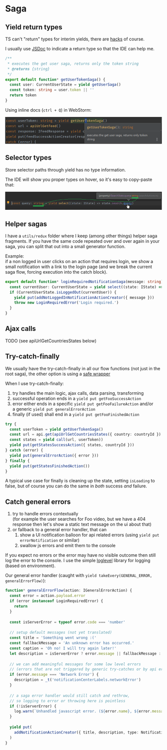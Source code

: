 # Saga

## Yield return types

TS can't "return" types for interim yields, there are [hacks](https://github.com/redux-saga/redux-saga/issues/884) of course.

I usually use [JSDoc](https://jsdoc.app/tags-returns.html) to indicate a return type so that the IDE can help me.

```ts
/**
 * executes the get user saga, returns only the token string
 * @returns {string}
 */
export default function* getUserTokenSaga() {
  const user: CurrentUserState = yield getUserSaga()
  const token: string = user.token || ''
  return token
}
```

Using inline docs (`ctrl + Q`) in WebStorm:

![use jsdoc helpers](./images/webstorm-saga-yield-value.png)

## Selector types

Store selector paths through yield has no type information.

The IDE will show you proper types on hover, so it's easy to copy-paste that:

![copy paste select type](./images/webstorm-yield-select-type.png)


## Helper sagas

I have a `utils/redux` folder where I keep (among other things) helper saga fragments. If you have the same code repeated over and over again in your saga, you can split that out into a small generator function.

Example:  
if a non logged in user clicks on an action that requires login, we show a small notification with a link to the login page (and we break the current saga flow, forcing execution into the catch block).

```ts
export default function* loginRequiredNotificationSaga(message: string) {
  const currentUser: CurrentUserState = yield select((state: IState) => state.user.current)
  if (CurrentUserState.isLoggedOut(currentUser)) {
    yield put(addNotLoggedInNotificationActionCreator({ message }))
    throw new LoginRequiredError('Login required.')
  }
}
```

## Ajax calls

TODO (see apiUrlGetCountriesStates below)

## Try-catch-finally

We usually have the try-catch-finally in all our flow functions (not just in the root saga), the other option is using a [safe wrapper](https://github.com/redux-saga/redux-saga/issues/1250#issuecomment-343750084)

When I use try-catch-finally:

1. try handles the main logic, ajax calls, data parsing, transforming
2. successful operation ends in a `yield put getFooSuccessAction`
3. error either ends in a specific `yield put getFooFailureAction` and/or  
   a generic `yield put generalErrorAction`
4. finally (if used) shall end in a `yield put getFooFinishedAction`

```ts
try {
  const userToken = yield getUserTokenSaga()
  const url = api.get(apiUrlGetCountriesStates({ country: countryId })
  const states = yield call(url, userToken))
  yield put(getStatesSuccessAction({ states, countryId }))
} catch (error) {
  yield put(generalErrorAction({ error }))
} finally {
  yield put(getStatesFinishedAction())
}
```

A typical use case for finally is cleaning up the state, setting `isLoading`
to false, but of course you can do the same in _both_ success _and_ failure.

## Catch general errors

1. try to handle errors contextually  
   (for example the user searches for Foo video, but we have a 404 response then let's show a static text message on the ui about that)
2. or fallback to a general error handler, that can
   1. show a UI notification balloon for api related errors
      (using `yield put errorNotification` or similar)
   2. swallow js errors and emit them to the console

If you expect no errors or the error may have no visible outcome then still log the error to the console. I use the simple [loglevel](https://github.com/pimterry/loglevel) library for logging (based on environment).

Our general error handler (caught with `yield takeEvery(GENERAL_ERROR, generalErrorFlow)`):

```ts
function* generalErrorFlow(action: IGeneralErrorAction) {
  const error = action.payload.error
  if (error instanceof LoginRequiredError) {
    return
  }

  const isServerError = typeof error.code === 'number'

  // setup default messages (not yet translated)
  const title = 'Something went wrong :('
  const fallbackMessage = 'An unknown error has occurred.'
  const caption = 'Oh no! I will try again later!'
  let description = isServerError ? error.message || fallbackMessage : fallbackMessage

  // we can add meaningful messages for some low level errors
  // (errors that are not triggered by generic try-catches or by api error responses)
  if (error.message === 'Network Error') {
    description = _t('notificationCenterLabels.networkError')
  }

  // a saga error handler would still catch and rethrow,
  // so logging to error or throwing here is pointless
  if (!isServerError) {
    log.warn(`Unhandled javascript error. (${error.name}, ${error.message})`)
  }

  yield put(
    addNotificationActionCreator({ title, description, type: NotificationType.Alert })
  )
}
```

